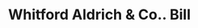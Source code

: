 ---
doi: 10.7916/D8Z90QH7
date_other: '1900'
date_other_textual: '1900'
form: printed ephemera
genre:
- Invoices
name:
- Whitford Aldrich & Co.
object_in_context_url: https://biggert.cul.columbia.edu/items/view/ave_biggert_01551
subject_hierarchical_geographic:
- Providence, Rhode Island, United States
subject_name:
- Whitford Aldrich & Co.
title: Whitford Aldrich & Co.. Bill
sort_title: Whitford Aldrich & Co.. Bill
call_number: ave_biggert_01551
coordinates:
- 41.82361111111111,-71.42222222222223
pid: ave_biggert_01551
identifiers: ave_biggert_01551
thumbnail: https://derivativo-3.library.columbia.edu/iiif/2/ldpd:343897/full/!256,256/0/native.jpg
permalink: /biggert/ave_biggert_01551/
layout: iiif-image-page
---